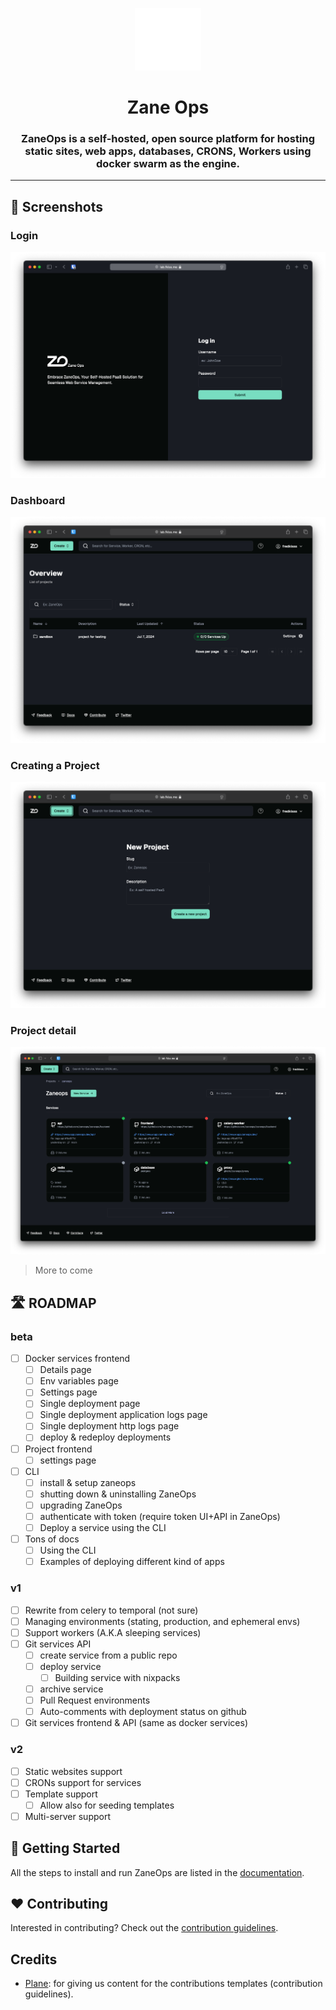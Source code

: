 <p align="center">
  <picture>
    <source media="(prefers-color-scheme: dark)" srcset="images/ZaneOps-SYMBOL-WHITE.svg">
    <source media="(prefers-color-scheme: light)" srcset="./images/ZaneOps-SYMBOL-BLACK.svg">
    <img src="./images/ZaneOps-SYMBOL-WHITE.svg" alt="Zane logo"  height="100" />
  </picture>
</p>

# <div align="center">Zane Ops</div>

### <div align="center">ZaneOps is a self-hosted, open source platform for hosting static sites, web apps, databases, CRONS, Workers using docker swarm as the engine.</div>

---

## 📸 Screenshots

### Login

<p align="center">
  <picture>
    <source media="(prefers-color-scheme: dark)" srcset="./images/login-dark.png">
    <source media="(prefers-color-scheme: light)" srcset="./images/login-light.png">
    <img src="./images/login-dark.png" alt="Login page" />
  </picture>
</p>

### Dashboard

<p align="center">
  <picture>
    <source media="(prefers-color-scheme: dark)" srcset="./images/dashboard-dark.png">
    <source media="(prefers-color-scheme: light)" srcset="./images/dashboard-light.png">
    <img src="./images/dashboard-dark.png" alt="Login page" />
  </picture>
</p>

### Creating a Project

<p align="center">
  <picture>
    <source media="(prefers-color-scheme: dark)" srcset="./images/create-project-dark.png">
    <source media="(prefers-color-scheme: light)" srcset="./images/create-project-light.png">
    <img src="./images/create-project-dark.png" alt="Login page" />
  </picture>
</p>

### Project detail

<p align="center">
  <picture>
    <source media="(prefers-color-scheme: dark)" srcset="./images/project-detail-dark.png">
    <source media="(prefers-color-scheme: light)" srcset="./images/project-detail-light.png">
    <img src="./images/project-detail-dark.png" alt="Login page" />
  </picture>
</p>

> More to come

## 🛣️ ROADMAP 

### beta

- [ ] Docker services frontend 
  - [ ] Details page 
  - [ ] Env variables page
  - [ ] Settings page
  - [ ] Single deployment page
  - [ ] Single deployment application logs page
  - [ ] Single deployment http logs page
  - [ ] deploy & redeploy deployments
- [ ] Project frontend
  - [ ] settings page 
- [ ] CLI
  - [ ] install & setup zaneops
  - [ ] shutting down & uninstalling ZaneOps
  - [ ] upgrading ZaneOps
  - [ ] authenticate with token (require token UI+API in ZaneOps)
  - [ ] Deploy a service using the CLI
- [ ] Tons of docs
  - [ ] Using the CLI
  - [ ] Examples of deploying different kind of apps

### v1 

- [ ] Rewrite from celery to temporal (not sure)
- [ ] Managing environments (stating, production, and ephemeral envs)
- [ ] Support workers (A.K.A sleeping services)
- [ ] Git services API
  - [ ] create service from a public repo
  - [ ] deploy service  
    - [ ] Building service with nixpacks  
  - [ ] archive service
  - [ ] Pull Request environments
  - [ ] Auto-comments with deployment status on github
- [ ] Git services frontend & API (same as docker services)

### v2

- [ ] Static websites support
- [ ] CRONs support for services
- [ ] Template support
  - [ ] Allow also for seeding templates
- [ ] Multi-server support

## 🍙 Getting Started

All the steps to install and run ZaneOps are listed in the [documentation](https://zane.fredkiss.dev/docs).

## ❤️ Contributing

Interested in contributing? Check out the [contribution guidelines](./CONTRIBUTING.md).

## Credits

- [Plane](https://github.com/makeplane/plane): for giving us content for the contributions templates (contribution
  guidelines).